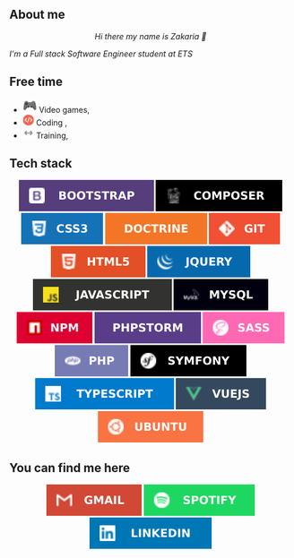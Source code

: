 
<h2>About me</h2>
<p align="center"><i>
Hi there my name is Zakaria 👋

I'm a Full stack Software Engineer student at ETS</i></p>


<h2>Free time</h2>
<ul><li><img src="data/icons/video-games.png" width="25"> Video games,
<li><img src="data/icons/code.png" width="20"> Coding ,
<li><img src="data/icons/training.png" width="20"> Training,</ul>

<h2>Tech stack</h2>
<p float="left" align="center">   
  <img src="data/badges/bootstrap.svg">    
  <img src="data/badges/composer.svg">     
  <img src="data/badges/css3.svg">    
  <img src="data/badges/doctrine.svg">    
  <img src="data/badges/git.svg">    
  <img src="data/badges/html5.svg">    
  <img src="data/badges/jquery.svg">    
  <img src="data/badges/js.svg">    
  <img src="data/badges/mysql.svg">	    
  <img src="data/badges/npm.svg">    
  <img src="data/badges/phpstorm.svg">	    
  <img src="data/badges/sass.svg">
  <img src="data/badges/php.svg">
  <img src="data/badges/symfony.svg">
  <img src="data/badges/ts.svg">
  <img src="data/badges/vuejs.svg">
  <img src="data/badges/ubuntu.svg">
</p>

<h2>You can find me here</h2>
<p align="center">
<a href="mailto:haimeurz@gmail.com" >  <img src="data/badges/gmail.svg"></a>
<a href="https://open.spotify.com/user/hhaimeur">  <img src="data/badges/spotify.svg"></a>
<a href="https://www.linkedin.com/in/haimeur-zakaria/">  <img src="data/badges/linkedin.svg"></a>




